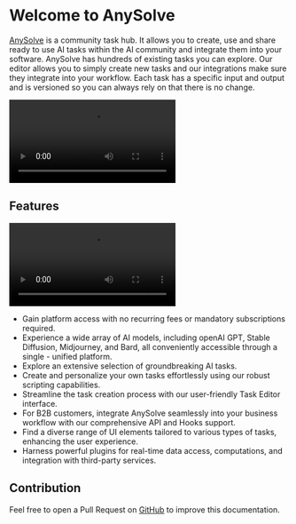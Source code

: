 # Welcome to AnySolve

[AnySolve](https://www.anysolve.ai) is a community task hub. It allows you to create, use and share ready to use AI tasks within the AI community and integrate them into your software. AnySolve has hundreds of existing tasks you can explore. Our editor allows you to simply create new tasks and our integrations make sure they integrate into your workflow. Each task has a specific input and output and is versioned so you can always rely on that there is no change.

![type:video](anysolve.mp4)

## Features

![type:video](features.mp4)

- Gain platform access with no recurring fees or mandatory subscriptions required.
- Experience a wide array of AI models, including openAI GPT, Stable Diffusion, Midjourney, and Bard, all conveniently accessible through a single - unified platform.
- Explore an extensive selection of groundbreaking AI tasks.
- Create and personalize your own tasks effortlessly using our robust scripting capabilities.
- Streamline the task creation process with our user-friendly Task Editor interface.
- For B2B customers, integrate AnySolve seamlessly into your business workflow with our comprehensive API and Hooks support.
- Find a diverse range of UI elements tailored to various types of tasks, enhancing the user experience.
- Harness powerful plugins for real-time data access, computations, and integration with third-party services.

## Contribution

Feel free to open a Pull Request on [GitHub](https://github.com/BlackriverOrg/anysolve-docs) to improve this documentation.
